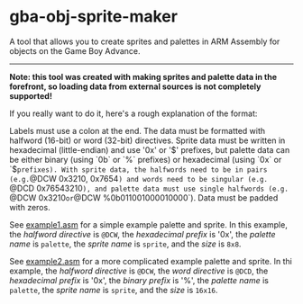 # gba-obj-sprite-maker

A tool that allows you to create sprites and palettes in ARM Assembly for objects on the Game Boy Advance.

---

**Note: this tool was created with making sprites and palette data in the forefront, so loading data from external sources is not completely supported!**

If you really want to do it, here's a rough explanation of the format:

Labels must use a colon at the end. The data must be formatted with halfword (16-bit) or word (32-bit) directives. Sprite data must be written in hexadecimal (little-endian) and use '0x' or '$' prefixes, but palette data can be either binary (using `0b` or `%` prefixes) or hexadecimal (using `0x` or `$` prefixes). With sprite data, the halfwords need to be in pairs (e.g. `@DCW 0x3210, 0x7654`) and words need to be singular (e.g. `@DCD 0x76543210`), and palette data must use single halfwords (e.g. `@DCW 0x3210` or `@DCW %0b011001000010000`). Data must be padded with zeros.

See [example1.asm](examples/example1.asm) for a simple example palette and sprite. In this example, the *halfword directive* is `@DCW`, the *hexadecimal prefix* is '0x', the *palette name* is `palette`, the *sprite name* is `sprite`, and the *size* is `8x8`.

See [example2.asm](examples/example2.asm) for a more complicated example palette and sprite. In thi example, the *halfword directive* is `@DCW`, the *word directive* is `@DCD`, the *hexadecimal prefix* is '0x', the *binary prefix* is '%', the *palette name* is `palette`, the *sprite name* is `sprite`, and the *size* is `16x16`.



